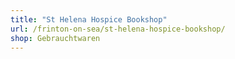 ```yaml
---
title: "St Helena Hospice Bookshop"
url: /frinton-on-sea/st-helena-hospice-bookshop/
shop: Gebrauchtwaren
---
```


